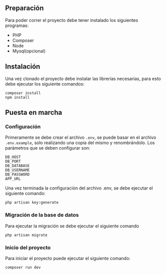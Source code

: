 ## Preparación
Para poder correr el proyecto debe tener instalado los siguientes programas:
- PHP
- Composer
- Node
- Mysql(opcional)
## Instalación
Una vez clonado el proyecto debe instalar las librerías necesarias, para esto debe ejecutar los siguiente comandos:
```
composer install
npm install
```
## Puesta en marcha
### Configuración
Primeramente se debe crear el archivo `.env`, se puede basar en el archivo `.env.example`, solo realizando una copia del mismo y renombrándolo.
Los parámetros que se deben configurar son:
```
DB_HOST
DB_PORT
DB_DATABASE
DB_USERNAME
DB_PASSWORD
APP_URL
```
Una vez terminada la configuración del archivo .env, se debe ejecutar el siguiente comando:

```
php artisan key:generate
```
### Migración de la base de datos
Para ejecutar la migración se debe ejecutar el siguiente comando
```
php artisan migrate
```
### Inicio del proyecto
Para iniciar el proyecto puede ejecutar el siguiente comando:
```
composer run dev
```